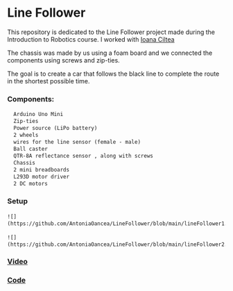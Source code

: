 # Line Follower

This repository is dedicated to the Line Follower project made during the Introduction to Robotics course. I worked with [Ioana Ciltea](https://github.com/CilteaIoana/LineFollower/tree/main)

The chassis was made by us using a foam board and we connected the components using screws and zip-ties.

The goal is to create a car that follows the black line to complete the route in the shortest possible time.
 

  ### Components: 
      Arduino Uno Mini
      Zip-ties
      Power source (LiPo battery)
      2 wheels
      wires for the line sensor (female - male)
      Ball caster
      QTR-8A reflectance sensor , along with screws
      Chassis
      2 mini breadboards
      L293D motor driver
      2 DC motors

      
  ### Setup
    ![](https://github.com/AntoniaOancea/LineFollower/blob/main/lineFollower1.jpg)
    
    ![](https://github.com/AntoniaOancea/LineFollower/blob/main/lineFollower2.jpg)
  
  ### [Video](https://youtu.be/vsS8tseQjgM)

  ### [Code](https://github.com/AntoniaOancea/LineFollower/blob/main/lineFollower.ino)

  </details>
